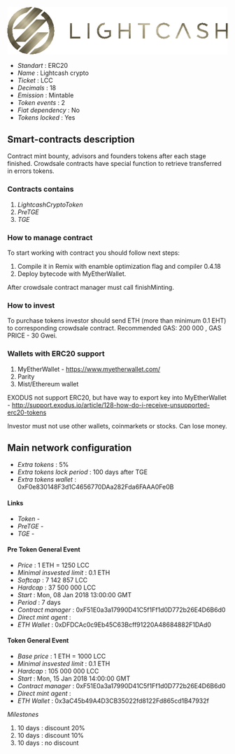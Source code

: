 ![Lightcash crypto](logo.png "Lightcash crypto")

* _Standart_        : ERC20
* _Name_            : Lightcash crypto
* _Ticket_          : LCC
* _Decimals_        : 18
* _Emission_        : Mintable
* _Token events_    : 2
* _Fiat dependency_ : No
* _Tokens locked_   : Yes

## Smart-contracts description

Contract mint bounty, advisors and founders tokens after each stage finished. 
Crowdsale contracts have special function to retrieve transferred in errors tokens.

### Contracts contains
1. _LightcashCryptoToken_ 
2. _PreTGE_
3. _TGE_

### How to manage contract
To start working with contract you should follow next steps:
1. Compile it in Remix with enamble optimization flag and compiler 0.4.18
2. Deploy bytecode with MyEtherWallet. 

After crowdsale contract manager must call finishMinting. 

### How to invest
To purchase tokens investor should send ETH (more than minimum 0.1 EHT) to corresponding crowdsale contract.
Recommended GAS: 200 000 , GAS PRICE - 30 Gwei.

### Wallets with ERC20 support
1. MyEtherWallet - https://www.myetherwallet.com/
2. Parity 
3. Mist/Ethereum wallet

EXODUS not support ERC20, but have way to export key into MyEtherWallet - http://support.exodus.io/article/128-how-do-i-receive-unsupported-erc20-tokens

Investor must not use other wallets, coinmarkets or stocks. Can lose money.

## Main network configuration

* _Extra tokens_               : 5% 
* _Extra tokens lock period_   : 100 days after TGE  
* _Extra tokens wallet_        : 0xF0e830148F3d1C4656770DAa282Fda6FAAA0Fe0B

#### Links
* _Token_ - 
* _PreTGE_ - 
* _TGE_ - 

#### Pre Token General Event
* _Price_                      : 1 ETH = 1250 LCC
* _Minimal insvested limit_    : 0.1 ETH
* _Softcap_                    : 7 142 857 LCC
* _Hardcap_                    : 37 500 000 LCC
* _Start_                      : Mon, 08 Jan 2018 13:00:00 GMT
* _Period_                     : 7 days
* _Contract manager_           : 0xF51E0a3a17990D41C5f1Ff1d0D772b26E4D6B6d0
* _Direct mint agent_          : 
* _ETH Wallet_                 : 0xDFDCAc0c9Eb45C63Bcff91220A48684882F1DAd0

#### Token General Event
* _Base price_                 : 1 ETH = 1000 LCC
* _Minimal insvested limit_    : 0.1 ETH
* _Hardcap_                    : 105 000 000 LCC
* _Start_                      : Mon, 15 Jan 2018 14:00:00 GMT
* _Contract manager_           : 0xF51E0a3a17990D41C5f1Ff1d0D772b26E4D6B6d0
* _Direct mint agent_          :  
* _ETH Wallet_                 : 0x3aC45b49A4D3CB35022fd8122Fd865cd1B47932f

_Milestones_
1. 10 days                     : discount 20%
2. 10 days                     : discount 10%
3. 10 days                     : no discount



